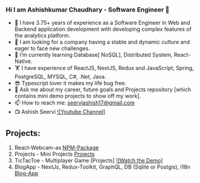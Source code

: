 ### Hi I am Ashishkumar Chaudhary - Software Engineer 👋

- 🏈 I have 3.75+ years of experience as a Software Engineer in Web and Backend application development with developing complex features of the analytics platform. 
- 🍺 I am looking for a company having a stable and dynamic culture and eager to face new challenges.
- 🌱 I’m currently learning Database[ NoSQL], Distributed System, React-Native.
- 🏋️ I have experience of ReactJS, NextJS, Redux and JavaScript, Spring, PostgreSQL, MYSQL, C#, .Net, Java.
- 😎 Typescript lover it makes my life bug free.
- 💬 Ask me about my career, future goals and Projects repository [which contains mini demo projects to show off my work].
- 📫 How to reach me: seerviashish17@gmail.com
- 📺 Ashish Seervi [![Youtube Channel]](https://www.youtube.com/channel/UC0vAIePf9CJT3aWg76Z6SYg)

## Projects:

1. React-Webcam-as [NPM-Package](https://github.com/seerviashish/react-webcam-as)
2. Projects - Mini Projects [Projects](https://github.com/seerviashish/Projects)
3. TicTacToe - Multiplayer Game [Projects] [![Watch the Demo]](https://www.youtube.com/watch?v=RLXSAVVkPiE&list=PLbewFy_0Oeh5IHuHRprbCai8cOzt0eo6y&ab_channel=AshishSeervi)
4. BlogApp - NextJs, Redux-Toolkit, GraphQL, DB (Sqlite or Postgis), i18n [Blog-App](https://github.com/seerviashish/blog-nextjs-graphql) 
